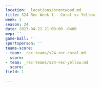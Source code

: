 ```yaml
---
location: _locations/brentwood.md
title: S24 Rec Week 1 - Coral vs Yellow
week: 1
season: 24
date: 2023-04-21 21:00:00 -0400
mvp: ''
game-ball: ''
sportsperson: ''
teams-score:
- team: _rec-teams/s24-rec-coral.md
  score: 
- team: _rec-teams/s24-rec-yellow.md
  score: 
field: 1

---
```

